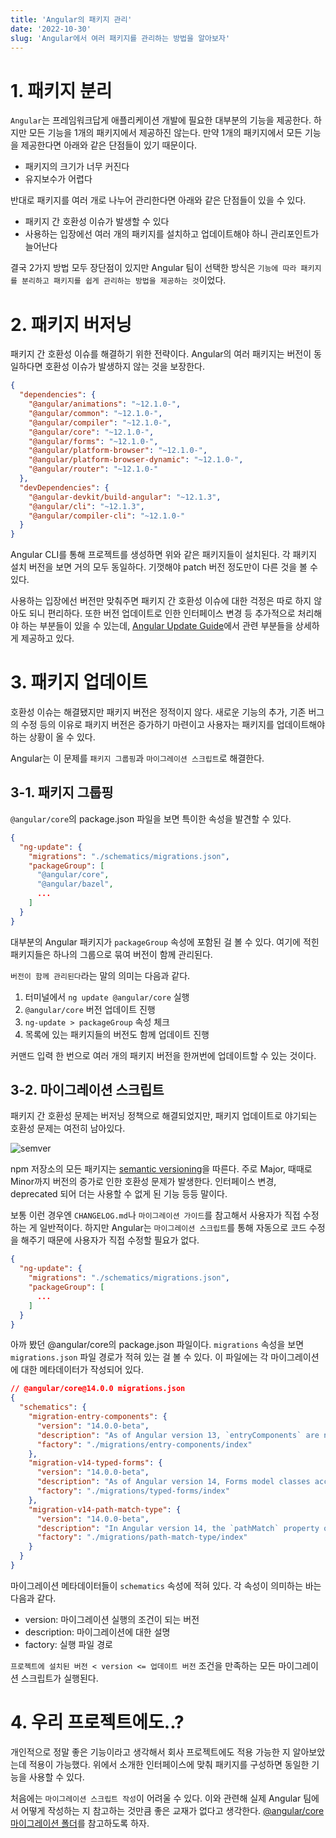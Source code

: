 ```yaml
---
title: 'Angular의 패키지 관리'
date: '2022-10-30'
slug: 'Angular에서 여러 패키지를 관리하는 방법을 알아보자'
---
```


# 1. 패키지 분리

`Angular`는 프레임워크답게 애플리케이션 개발에 필요한 대부분의 기능을 제공한다. 하지만 모든 기능을 1개의 패키지에서 제공하진 않는다. 만약 1개의 패키지에서 모든 기능을 제공한다면 아래와 같은 단점들이 있기 때문이다.

- 패키지의 크기가 너무 커진다
- 유지보수가 어렵다

반대로 패키지를 여러 개로 나누어 관리한다면 아래와 같은 단점들이 있을 수 있다.

- 패키지 간 호환성 이슈가 발생할 수 있다
- 사용하는 입장에선 여러 개의 패키지를 설치하고 업데이트해야 하니 관리포인트가 늘어난다

결국 2가지 방법 모두 장단점이 있지만 Angular 팀이 선택한 방식은 `기능에 따라 패키지를 분리하고 패키지를 쉽게 관리하는 방법을 제공하는 것`이었다.

# 2. 패키지 버저닝

패키지 간 호환성 이슈를 해결하기 위한 전략이다. Angular의 여러 패키지는 버전이 동일하다면 호환성 이슈가 발생하지 않는 것을 보장한다.

```json
{
  "dependencies": {
    "@angular/animations": "~12.1.0-",
    "@angular/common": "~12.1.0-",
    "@angular/compiler": "~12.1.0-",
    "@angular/core": "~12.1.0-",
    "@angular/forms": "~12.1.0-",
    "@angular/platform-browser": "~12.1.0-",
    "@angular/platform-browser-dynamic": "~12.1.0-",
    "@angular/router": "~12.1.0-"
  },
  "devDependencies": {
    "@angular-devkit/build-angular": "~12.1.3",
    "@angular/cli": "~12.1.3",
    "@angular/compiler-cli": "~12.1.0-"
  }
}
```

Angular CLI를 통해 프로젝트를 생성하면 위와 같은 패키지들이 설치된다. 각 패키지 설치 버전을 보면 거의 모두 동일하다. 기껏해야 patch 버전 정도만이 다른 것을 볼 수 있다.

사용하는 입장에선 버전만 맞춰주면 패키지 간 호환성 이슈에 대한 걱정은 따로 하지 않아도 되니 편리하다. 또한 버전 업데이트로 인한 인터페이스 변경 등 추가적으로 처리해야 하는 부분들이 있을 수 있는데, [Angular Update Guide](https://update.angular.io/)에서 관련 부분들을 상세하게 제공하고 있다.

# 3. 패키지 업데이트

호환성 이슈는 해결됐지만 패키지 버전은 정적이지 않다. 새로운 기능의 추가, 기존 버그의 수정 등의 이유로 패키지 버전은 증가하기 마련이고 사용자는 패키지를 업데이트해야 하는 상황이 올 수 있다.

Angular는 이 문제를 `패키지 그룹핑`과 `마이그레이션 스크립트`로 해결한다.

## 3-1. 패키지 그룹핑

`@angular/core`의 package.json 파일을 보면 특이한 속성을 발견할 수 있다.

```json
{
  "ng-update": {
    "migrations": "./schematics/migrations.json",
    "packageGroup": [
      "@angular/core",
      "@angular/bazel",
      ...
    ]
  }
}
```

대부분의 Angular 패키지가 `packageGroup` 속성에 포함된 걸 볼 수 있다. 여기에 적힌 패키지들은 하나의 그룹으로 묶여 버전이 함께 관리된다.

`버전이 함께 관리된다`라는 말의 의미는 다음과 같다.

1. 터미널에서 `ng update @angular/core` 실행
2. `@angular/core` 버전 업데이트 진행
3. `ng-update > packageGroup` 속성 체크
4. 목록에 있는 패키지들의 버전도 함께 업데이트 진행

커맨드 입력 한 번으로 여러 개의 패키지 버전을 한꺼번에 업데이트할 수 있는 것이다.

## 3-2. 마이그레이션 스크립트

패키지 간 호환성 문제는 버저닝 정책으로 해결되었지만, 패키지 업데이트로 야기되는 호환성 문제는 여전히 남아있다.

![semver](/angular-package-management/semver.webp)

npm 저장소의 모든 패키지는 [semantic versioning](https://semver.org/lang/ko/)을 따른다. 주로 Major, 때때로 Minor까지 버전의 증가로 인한 호환성 문제가 발생한다. 인터페이스 변경, deprecated 되어 더는 사용할 수 없게 된 기능 등등 말이다.

보통 이런 경우엔 `CHANGELOG.md`나 `마이그레이션 가이드`를 참고해서 사용자가 직접 수정하는 게 일반적이다. 하지만 Angular는 `마이그레이션 스크립트`를 통해 자동으로 코드 수정을 해주기 때문에 사용자가 직접 수정할 필요가 없다.

```json
{
  "ng-update": {
    "migrations": "./schematics/migrations.json",
    "packageGroup": [
      ...
    ]
  }
}
```

아까 봤던 @angular/core의 package.json 파일이다. `migrations` 속성을 보면 `migrations.json` 파일 경로가 적혀 있는 걸 볼 수 있다. 이 파일에는 각 마이그레이션에 대한 메타데이터가 작성되어 있다.

```json
// @angular/core@14.0.0 migrations.json
{
  "schematics": {
    "migration-entry-components": {
      "version": "14.0.0-beta",
      "description": "As of Angular version 13, `entryComponents` are no longer necessary.",
      "factory": "./migrations/entry-components/index"
    },
    "migration-v14-typed-forms": {
      "version": "14.0.0-beta",
      "description": "As of Angular version 14, Forms model classes accept a type parameter, and existing usages must be opted out to preserve backwards-compatibility.",
      "factory": "./migrations/typed-forms/index"
    },
    "migration-v14-path-match-type": {
      "version": "14.0.0-beta",
      "description": "In Angular version 14, the `pathMatch` property of `Routes` was updated to be a strict union of the two valid options: `'full'|'prefix'`. `Routes` and `Route` variables need an explicit type so TypeScript does not infer the property as the looser `string`.",
      "factory": "./migrations/path-match-type/index"
    }
  }
}
```

마이그레이션 메타데이터들이 `schematics` 속성에 적혀 있다. 각 속성이 의미하는 바는 다음과 같다.

- version: 마이그레이션 실행의 조건이 되는 버전
- description: 마이그레이션에 대한 설명
- factory: 실행 파일 경로

`프로젝트에 설치된 버전 < version <= 업데이트 버전` 조건을 만족하는 모든 마이그레이션 스크립트가 실행된다.

# 4. 우리 프로젝트에도..?

개인적으로 정말 좋은 기능이라고 생각해서 회사 프로젝트에도 적용 가능한 지 알아보았는데 적용이 가능했다. 위에서 소개한 인터페이스에 맞춰 패키지를 구성하면 동일한 기능을 사용할 수 있다.

처음에는 `마이그레이션 스크립트 작성`이 어려울 수 있다. 이와 관련해 실제 Angular 팀에서 어떻게 작성하는 지 참고하는 것만큼 좋은 교재가 없다고 생각한다. [@angular/core 마이그레이션 폴더](https://github.com/angular/angular/tree/main/packages/core/schematics/migrations)를 참고하도록 하자.
